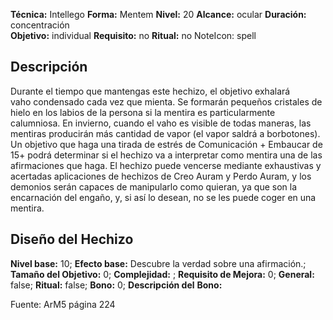 
**Técnica:** Intellego
**Forma:** Mentem
**Nivel:** 20
**Alcance:** ocular 
**Duración:** concentración  
**Objetivo:** individual
**Requisito:** no
**Ritual:** no
NoteIcon: spell




## Descripción 
<p>Durante el tiempo que mantengas este hechizo, el objetivo exhalará vaho condensado cada vez que mienta. Se formarán pequeños cristales de hielo en los labios de la persona si la mentira es particularmente calumniosa. En invierno, cuando el vaho es visible de todas maneras, las mentiras producirán más cantidad de vapor (el vapor saldrá a borbotones). Un objetivo que haga una tirada de estrés de Comunicación + Embaucar de 15+ podrá determinar si el hechizo va a interpretar como mentira una de las afirmaciones que haga. El hechizo puede vencerse mediante exhaustivas y acertadas aplicaciones de hechizos de Creo Auram y Perdo Auram, y los demonios serán capaces de manipularlo como quieran, ya que son la encarnación del engaño, y, si así lo desean, no se les puede coger en una mentira.</p>

## Diseño del Hechizo 

**Nivel base:** 10; **Efecto base:** Descubre la verdad sobre una afirmación.;  **Tamaño del **Objetivo:**** 0; **Complejidad:** ; **Requisito de Mejora:** 0; **General:** false; **Ritual:** false; **Bono:** 0; **Descripción del** **Bono:** 

Fuente: ArM5 página 224